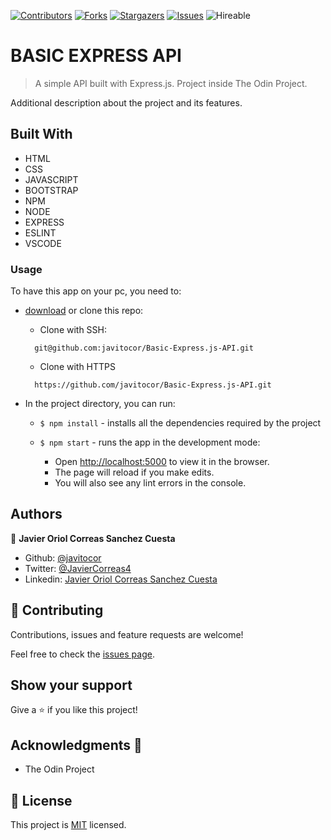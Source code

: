 <!--
*** Thanks for checking out this README Template. If you have a suggestion that would
*** make this better, please fork the repo and create a pull request or simply open
*** an issue with the tag "enhancement".
*** Thanks again! Now go create something AMAZING! :D
-->

<!-- PROJECT SHIELDS -->
<!--
*** I'm using markdown "reference style" links for readability.
*** Reference links are enclosed in brackets [ ] instead of parentheses ( ).
*** See the bottom of this document for the declaration of the reference variables
*** for contributors-url, forks-url, etc. This is an optional, concise syntax you may use.
*** https://www.markdownguide.org/basic-syntax/#reference-style-links
-->
[![Contributors][contributors-shield]][contributors-url] 
[![Forks][forks-shield]][forks-url] 
[![Stargazers][stars-shield]][stars-url] 
[![Issues][issues-shield]][issues-url] 
![Hireable](https://cdn.rawgit.com/hiendv/hireable/master/styles/default/yes.svg) 

# BASIC EXPRESS API

>  A simple API built with Express.js. Project inside The Odin Project.


Additional description about the project and its features.

## Built With

- HTML 
- CSS
- JAVASCRIPT
- BOOTSTRAP
- NPM
- NODE
- EXPRESS
- ESLINT
- VSCODE

### Usage
To have this app on your pc, you need to:
* [download](https://github.com/javitocor/Basic-Express.js-API/archive/development.zip) or clone this repo:
  - Clone with SSH:
  ```
    git@github.com:javitocor/Basic-Express.js-API.git
  ```
  - Clone with HTTPS
  ```
    https://github.com/javitocor/Basic-Express.js-API.git
  ```

* In the project directory, you can run:

  - `$ npm install` - installs all the dependencies required by the project

  - `$ npm start` - runs the app in the development mode:
    - Open [http://localhost:5000](http://localhost:5000) to view it in the browser.
    - The page will reload if you make edits.
    - You will also see any lint errors in the console.

## Authors

👤 **Javier Oriol Correas Sanchez Cuesta**

- Github: [@javitocor](https://github.com/javitocor) 
- Twitter: [@JavierCorreas4](https://twitter.com/JavierCorreas4) 
- Linkedin: [Javier Oriol Correas Sanchez Cuesta](https://www.linkedin.com/in/javier-correas-sanchez-cuesta-15289482/) 

## 🤝 Contributing

Contributions, issues and feature requests are welcome!

Feel free to check the [issues page](https://github.com/javitocor/Basic-Express.js-API/issues).

## Show your support

Give a ⭐️ if you like this project!

## Acknowledgments 🚀

- The Odin Project

## 📝 License

This project is [MIT](lic.url) licensed.

<!-- MARKDOWN LINKS & IMAGES -->
<!-- https://www.markdownguide.org/basic-syntax/#reference-style-links -->
[contributors-shield]: https://img.shields.io/github/contributors/javitocor/Basic-Express.js-API.svg?style=flat-square
[contributors-url]: https://github.com/javitocor/Basic-Express.js-API/graphs/contributors
[forks-shield]: https://img.shields.io/github/forks/javitocor/Basic-Express.js-API.svg?style=flat-square
[forks-url]: https://github.com/javitocor/Basic-Express.js-API/network/members
[stars-shield]: https://img.shields.io/github/stars/javitocor/Basic-Express.js-API.svg?style=flat-square
[stars-url]: https://github.com/javitocor/Basic-Express.js-API/stargazers
[issues-shield]: https://img.shields.io/github/issues/javitocor/Basic-Express.js-API.svg?style=flat-square
[issues-url]: https://github.com/javitocor/Basic-Express.js-API/issues